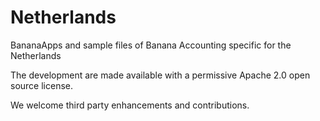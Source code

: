 # Netherlands

BananaApps and sample files of Banana Accounting specific for the Netherlands

The development are made available with a permissive Apache 2.0 open source license.

We welcome third party enhancements and contributions.

